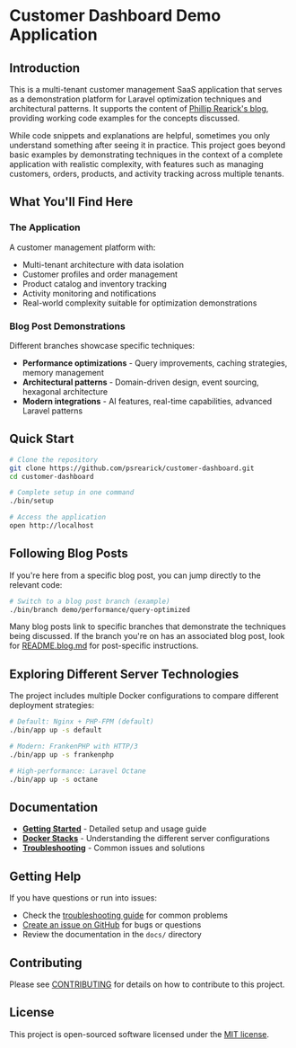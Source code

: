 # Customer Dashboard Demo Application

## Introduction

This is a multi-tenant customer management SaaS application that serves as a demonstration platform for Laravel
optimization techniques and architectural patterns. It supports the content
of [Phillip Rearick's blog](https://philliprearick.com), providing working code examples for the concepts discussed.

While code snippets and explanations are helpful, sometimes you only understand something after seeing it in practice.
This project goes beyond basic examples by demonstrating techniques in the context of a complete application with
realistic complexity, with features such as managing customers, orders, products, and activity tracking across multiple tenants.

## What You'll Find Here

### The Application

A customer management platform with:

- Multi-tenant architecture with data isolation
- Customer profiles and order management
- Product catalog and inventory tracking
- Activity monitoring and notifications
- Real-world complexity suitable for optimization demonstrations

### Blog Post Demonstrations

Different branches showcase specific techniques:

- **Performance optimizations** - Query improvements, caching strategies, memory management
- **Architectural patterns** - Domain-driven design, event sourcing, hexagonal architecture
- **Modern integrations** - AI features, real-time capabilities, advanced Laravel patterns

## Quick Start

```bash
# Clone the repository
git clone https://github.com/psrearick/customer-dashboard.git
cd customer-dashboard

# Complete setup in one command
./bin/setup

# Access the application
open http://localhost
```

## Following Blog Posts

If you're here from a specific blog post, you can jump directly to the relevant code:

```bash
# Switch to a blog post branch (example)
./bin/branch demo/performance/query-optimized
```

Many blog posts link to specific branches that demonstrate the techniques being discussed. If the branch you're on has
an associated blog post, look for [README.blog.md](README.blog.md) for post-specific instructions.

## Exploring Different Server Technologies

The project includes multiple Docker configurations to compare different deployment strategies:

```bash
# Default: Nginx + PHP-FPM (default)
./bin/app up -s default

# Modern: FrankenPHP with HTTP/3
./bin/app up -s frankenphp

# High-performance: Laravel Octane  
./bin/app up -s octane
```

## Documentation

- **[Getting Started](docs/getting-started.md)** - Detailed setup and usage guide
- **[Docker Stacks](docs/docker-stacks.md)** - Understanding the different server configurations
- **[Troubleshooting](docs/troubleshooting.md)** - Common issues and solutions

## Getting Help

If you have questions or run into issues:

- Check the [troubleshooting guide](docs/troubleshooting.md) for common problems
- [Create an issue on GitHub](https://github.com/psrearick/customer-dashboard/issues) for bugs or questions
- Review the documentation in the `docs/` directory

## Contributing

Please see [CONTRIBUTING](CONTRIBUTING.md) for details on how to contribute to this project.

## License

This project is open-sourced software licensed under the [MIT license](LICENSE).
